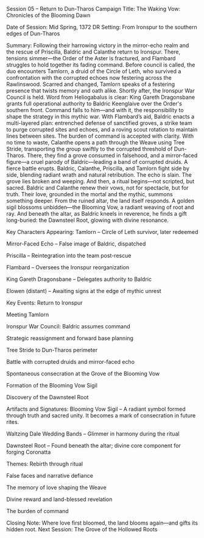 Session 05 – Return to Dun-Tharos
 Campaign Title: The Waking Vow: Chronicles of the Blooming Dawn

Date of Session: Mid Spring, 1372 DR
 Setting: From Ironspur to the southern edges of Dun-Tharos

Summary:
 Following their harrowing victory in the mirror-echo realm and the rescue of Priscilla, Baldric and Calanthe return to Ironspur. There, tensions simmer—the Order of the Aster is fractured, and Flambard struggles to hold together its fading command.
Before council is called, the duo encounters Tamlorn, a druid of the Circle of Leth, who survived a confrontation with the corrupted echoes now festering across the Rawlinswood. Scarred and changed, Tamlorn speaks of a festering presence that twists memory and oath alike.
Shortly after, the Ironspur War Council is held. Word from Heliogabalus is clear: King Gareth Dragonsbane grants full operational authority to Baldric Keenglaive over the Order's southern front. Command falls to him—and with it, the responsibility to shape the strategy in this mythic war.
With Flambard’s aid, Baldric enacts a multi-layered plan: entrenched defense of sanctified groves, a strike team to purge corrupted sites and echoes, and a roving scout rotation to maintain lines between sites. The burden of command is accepted with clarity.
With no time to waste, Calanthe opens a path through the Weave using Tree Stride, transporting the group swiftly to the corrupted threshold of Dun-Tharos.
There, they find a grove consumed in falsehood, and a mirror-faced figure—a cruel parody of Baldric—leading a band of corrupted druids. A fierce battle erupts. Baldric, Calanthe, Priscilla, and Tamlorn fight side by side, blending radiant wrath and natural retribution.
The echo is slain. The grove lies broken and weeping.
And then, a ritual begins—not scripted, but sacred. Baldric and Calanthe renew their vows, not for spectacle, but for truth. Their love, grounded in the mortal and the mythic, summons something deeper.
From the ruined altar, the land itself responds. A golden sigil blossoms unbidden—the Blooming Vow, a radiant weaving of root and ray. And beneath the altar, as Baldric kneels in reverence, he finds a gift long-buried: the Dawnsteel Root, glowing with divine resonance.

Key Characters Appearing:
Tamlorn – Circle of Leth survivor, later redeemed


Mirror-Faced Echo – False image of Baldric, dispatched


Priscilla – Reintegration into the team post-rescue


Flambard – Oversees the Ironspur reorganization


King Gareth Dragonsbane – Delegates authority to Baldric


Elowen (distant) – Awaiting signs at the edge of mythic unrest



Key Events:
Return to Ironspur


Meeting Tamlorn


Ironspur War Council: Baldric assumes command


Strategic reassignment and forward base planning


Tree Stride to Dun-Tharos perimeter


Battle with corrupted druids and mirror-faced echo


Spontaneous consecration at the Grove of the Blooming Vow


Formation of the Blooming Vow Sigil


Discovery of the Dawnsteel Root



Artifacts and Signatures:
Blooming Vow Sigil – A radiant symbol formed through truth and sacred unity. It becomes a mark of consecration in future rites.


Waltzing Dale Wedding Bands – Glimmer in harmony during the ritual


Dawnsteel Root – Found beneath the altar; divine core component for forging Coronatta



Themes:
Rebirth through ritual


False faces and narrative defiance


The memory of love shaping the Weave


Divine reward and land-blessed revelation


The burden of command



Closing Note:
 Where love first bloomed, the land blooms again—and gifts its hidden root.
Next Session: The Grove of the Hollowed Roots

